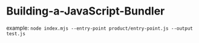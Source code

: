 # Building-a-JavaScript-Bundler

example: `node index.mjs --entry-point product/entry-point.js --output test.js`